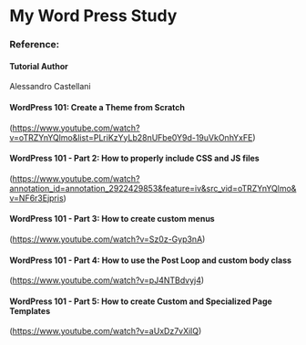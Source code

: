 # My Word Press Study

### Reference:
#### Tutorial Author
Alessandro Castellani
#### WordPress 101: Create a Theme from Scratch
(https://www.youtube.com/watch?v=oTRZYnYQlmo&list=PLriKzYyLb28nUFbe0Y9d-19uVkOnhYxFE)
#### WordPress 101 - Part 2: How to properly include CSS and JS files
(https://www.youtube.com/watch?annotation_id=annotation_2922429853&feature=iv&src_vid=oTRZYnYQlmo&v=NF6r3Ejpris)
#### WordPress 101 - Part 3: How to create custom menus
(https://www.youtube.com/watch?v=Sz0z-Gyp3nA)
#### WordPress 101 - Part 4: How to use the Post Loop and custom body class
(https://www.youtube.com/watch?v=pJ4NTBdvyj4)
#### WordPress 101 - Part 5: How to create Custom and Specialized Page Templates
(https://www.youtube.com/watch?v=aUxDz7vXilQ)
